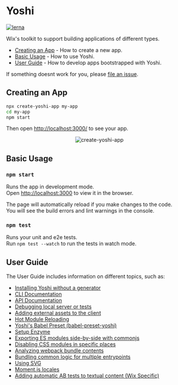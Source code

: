 # Yoshi

[![lerna](https://img.shields.io/badge/maintained%20with-lerna-cc00ff.svg)](https://lernajs.io/)

Wix's toolkit to support building applications of different types.

* [Creating an App](#creating-an-app) - How to create a new app.
* [Basic Usage](#basic-usage) - How to use Yoshi.
* [User Guide](#user-guide) - How to develop apps bootstrapped with Yoshi.

If something doesnt work for you, please [file an issue](https://github.com/wix/yoshi/issues/new/choose).

## Creating an App

```sh
npx create-yoshi-app my-app
cd my-app
npm start
```

Then open [http://localhost:3000/](http://localhost:3000/) to see your app.

<p align='center'>
  <img src='https://yoshi-assets.surge.sh/create-yoshi-app.gif' alt='create-yoshi-app'>
</p>

## Basic Usage

### `npm start`
Runs the app in development mode.<br>
Open [http://localhost:3000](http://localhost:3000) to view it in the browser.

The page will automatically reload if you make changes to the code.<br>
You will see the build errors and lint warnings in the console.

### `npm test`
Runs your unit and e2e tests.<br>
Run `npm test --watch` to run the tests in watch mode.<br>

## User Guide
The User Guide includes information on different topics, such as:

- [Installing Yoshi without a generator](/docs/faq/YOSHI-SETUP.md)
- [CLI Documentation](/docs/faq/YOSHI-CLI.md)
- [API Documentation](/docs/faq/YOSHI-API.md)
- [Debugging local server or tests](/docs/faq/DEBUGGING.md)
- [Adding external assets to the client](docs/faq/ASSETS.md)
- [Hot Module Reloading](docs/faq/USING-HMR.md)
- [Yoshi's Babel Preset (babel-preset-yoshi)](packages/babel-preset-yoshi/README.md)
- [Setup Enzyme](docs/faq/SETUP-TESTING-WITH-ENZYME.md)
- [Exporting ES modules side-by-side with commonjs](docs/faq/EXPORT-MODULES.md)
- [Disabling CSS modules in specific places](docs/faq/DISABLE-SPECIFIC-CSS-MODULES.md)
- [Analyzing webpack bundle contents](docs/faq/WEBPACK-ANALYZE.md)
- [Bundling common logic for multiple entrypoints](docs/faq/SPLIT-CHUNKS.md)
- [Using SVG](docs/faq/SVG.md)
- [Moment.js locales](docs/faq/MOMENT_OPTIMIZATION.md)
- [Adding automatic AB tests to textual content (Wix Specific)](docs/faq/AB_TRANSLATE.md)

